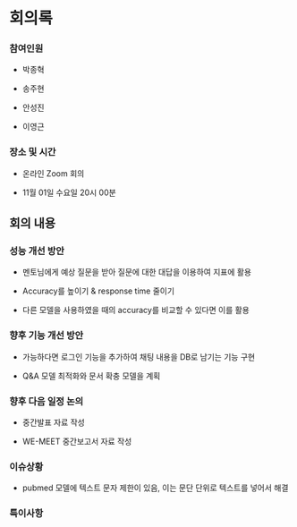 # 회의록

### 참여인원

- 박종혁

- 송주현
  
- 안성진
  
- 이영근

### 장소 및 시간

- 온라인 Zoom 회의
  
- 11월 01일 수요일 20시 00분

## 회의 내용

### 성능 개선 방안

- 멘토님에게 예상 질문을 받아 질문에 대한 대답을 이용하여 지표에 활용

- Accuracy를 높이기 & response time 줄이기

- 다른 모델을 사용하였을 때의 accuracy를 비교할 수 있다면 이를 활용


### 향후 기능 개선 방안

- 가능하다면 로그인 기능을 추가하여 채팅 내용을 DB로 남기는 기능 구현

- Q&A 모델 최적화와 문서 확충 모델을 계획


### 향후 다음 일정 논의

-	중간발표 자료 작성

-	WE-MEET 중간보고서 자료 작성

### 이슈상황

- pubmed 모델에 텍스트 문자 제한이 있음, 이는 문단 단위로 텍스트를 넣어서 해결

### 특이사항
